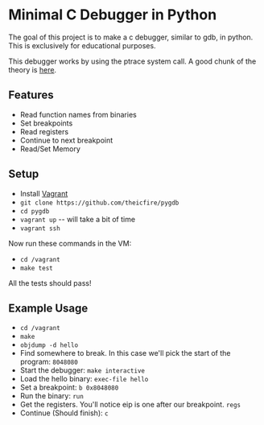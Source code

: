 # Minimal C Debugger in Python

The goal of this project is to make a c debugger, similar to gdb, in python. This is exclusively for educational purposes.

This debugger works by using the ptrace system call. A good chunk of the theory is [here](http://eli.thegreenplace.net/2011/01/23/how-debuggers-work-part-1/).



## Features
* Read function names from binaries
* Set breakpoints
* Read registers
* Continue to next breakpoint
* Read/Set Memory

## Setup
* Install [Vagrant](https://www.vagrantup.com/)
* `git clone https://github.com/theicfire/pygdb`
* `cd pygdb`
* `vagrant up` -- will take a bit of time
* `vagrant ssh`

Now run these commands in the VM:

* `cd /vagrant`
* `make test`

All the tests should pass!

## Example Usage
* `cd /vagrant`
* `make`
* `objdump -d hello`
* Find somewhere to break. In this case we'll pick the start of the program: `8048080`
* Start the debugger: `make interactive`
* Load the hello binary: `exec-file hello`
* Set a breakpoint: `b 0x8048080`
* Run the binary: `run`
* Get the registers. You'll notice eip is one after our breakpoint. `regs`
* Continue (Should finish): `c`
